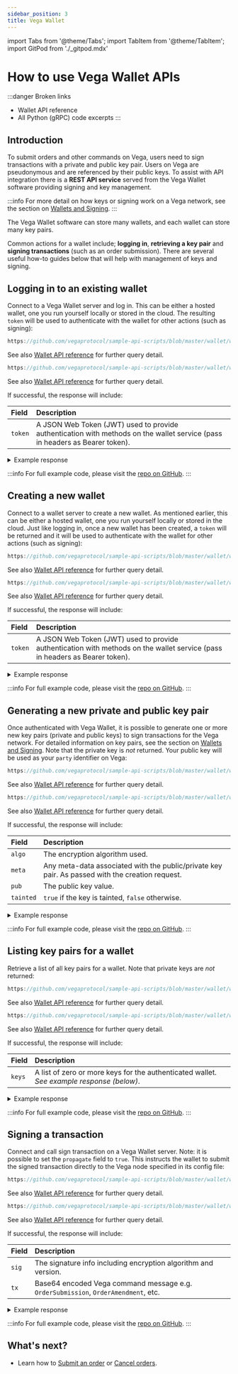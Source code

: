 ```yaml
---
sidebar_position: 3
title: Vega Wallet
---
```

import Tabs from '@theme/Tabs';
import TabItem from '@theme/TabItem';
import GitPod from './_gitpod.mdx'

# How to use Vega Wallet APIs

:::danger Broken links
* Wallet API reference
* All Python (gRPC) code excerpts
:::

## Introduction

To submit orders and other commands on Vega, users need to sign transactions with a private and public key pair. Users on Vega are pseudonymous and are referenced by their public keys. To assist with API integration there is a **REST API service** served from the Vega Wallet software providing signing and key management. 

:::info
For more detail on how keys or signing work on a Vega network, see the section on [Wallets and Signing](../../vega-wallet/signing).
:::

The Vega Wallet software can store many wallets, and each wallet can store many key pairs. 

Common actions for a wallet include; **logging in**, **retrieving a key pair** and **signing transactions** (such as an order submission). There are several useful how-to guides below that will help with management of keys and signing.


## Logging in to an existing wallet

Connect to a Vega Wallet server and log in. This can be either a hosted wallet, one you run yourself locally or stored in the cloud. The resulting `token` will be used to authenticate with the wallet for other actions (such as signing):

<GitPod />

<Tabs groupId="codesamples1">
<TabItem value="shell-rest" label="Shell (REST)">

```js reference
https://github.com/vegaprotocol/sample-api-scripts/blob/master/wallet/wallet.sh#L46-L50
```

See also [Wallet API reference](/wallet-api/#logging-in-to-a-wallet) for further query detail.

</TabItem>
<TabItem value="python-rest" label="Python (REST)">

```js reference
https://github.com/vegaprotocol/sample-api-scripts/blob/master/wallet/wallet.py#L61-L65
```

See also [Wallet API reference](/wallet-api/#logging-in-to-a-wallet) for further query detail.

</TabItem>
</Tabs>

If successful, the response will include:

| Field          |  Description  |
| :----------------- | :------------- |
| `token` | A JSON Web Token (JWT) used to provide authentication with methods on the wallet service (pass in headers as Bearer token). |

<details><summary>Example response</summary>

```js reference
https://github.com/vegaprotocol/sample-api-scripts/blob/master/wallet/response-examples.txt#L10-L13
```

</details>

:::info
For full example code, please visit the [repo on GitHub](https://github.com/vegaprotocol/sample-api-scripts/blob/master/wallet/).
:::

## Creating a new wallet

Connect to a wallet server to create a new wallet. As mentioned earlier, this can be either a hosted wallet, one you run yourself locally or stored in the cloud. Just like logging in, once a new wallet has been created, a `token` will be returned and it will be used to authenticate with the wallet for other actions (such as signing):

<GitPod />

<Tabs groupId="codesamples2">
<TabItem value="shell-rest" label="Shell (REST)">

```js reference
https://github.com/vegaprotocol/sample-api-scripts/blob/master/wallet/wallet.sh#L46-L50
```

See also [Wallet API reference](/wallet-api/#create-a-wallet) for further query detail.

</TabItem>
<TabItem value="python-rest" label="Python (REST)">

```js reference
https://github.com/vegaprotocol/sample-api-scripts/blob/master/wallet/wallet.py#L46-L50
```

See also [Wallet API reference](/wallet-api/#create-a-wallet) for further query detail.

</TabItem>
</Tabs>

If successful, the response will include:

| Field          |  Description  |
| :----------------- | :------------- |
| `token` | A JSON Web Token (JWT) used to provide authentication with methods on the wallet service (pass in headers as Bearer token). |

<details><summary>Example response</summary>

```js reference
https://github.com/vegaprotocol/sample-api-scripts/blob/master/wallet/response-examples.txt#L2-L5
```

</details>

:::info
For full example code, please visit the [repo on GitHub](https://github.com/vegaprotocol/sample-api-scripts/blob/master/wallet/).
:::

## Generating a new private and public key pair

Once authenticated with Vega Wallet, it is possible to generate one or more new key pairs (private and public keys) to sign transactions for the Vega network. For detailed information on key pairs, see the section on [Wallets and Signing](../wallets-and-deposits/wallet#what-is-a-key-pair). Note that the private key is *not* returned. Your public key will be used as your `party` identifier on Vega:

<GitPod />

<Tabs groupId="codesamples3">
<TabItem value="shell-rest" label="Shell (REST)">

```js reference
https://github.com/vegaprotocol/sample-api-scripts/blob/master/wallet/wallet.sh#L58-L62
```

See also [Wallet API reference](/wallet-api/#generate-a-new-key-pair) for further query detail.

</TabItem>
<TabItem value="python-rest" label="Python (REST)">

```js reference
https://github.com/vegaprotocol/sample-api-scripts/blob/master/wallet/wallet.py#L70-L84
```

See also [Wallet API reference](/wallet-api/#generate-a-new-key-pair) for further query detail.

</TabItem>
</Tabs>

If successful, the response will include:

| Field          |  Description  |
| :----------------- | :------------- |
| `algo` | The encryption algorithm used. |
| `meta` | Any meta-data associated with the public/private key pair. As passed with the creation request. |
| `pub` | The public key value. |
| `tainted` | `true` if the key is tainted, `false` otherwise. |

<details><summary>Example response</summary>

```js reference
https://github.com/vegaprotocol/sample-api-scripts/blob/master/wallet/response-examples.txt#L18-L29
```

</details>

:::info
For full example code, please visit the [repo on GitHub](https://github.com/vegaprotocol/sample-api-scripts/blob/master/wallet/).
:::

## Listing key pairs for a wallet

Retrieve a list of all key pairs for a wallet. Note that private keys are *not* returned:

<GitPod />

<Tabs groupId="codesamples4">
<TabItem value="shell-rest" label="Shell (REST)">

```js reference
https://github.com/vegaprotocol/sample-api-scripts/blob/master/wallet/wallet.sh#L72-L75
```

See also [Wallet API reference](/wallet-api/#list-keys) for further query detail.

</TabItem>
<TabItem value="python-rest" label="Python (REST)">

```js reference
https://github.com/vegaprotocol/sample-api-scripts/blob/master/wallet/wallet.py#L89-L96
```

See also [Wallet API reference](/wallet-api/#list-keys) for further query detail.

</TabItem>
</Tabs>

If successful, the response will include:

| Field          |  Description  |
| :----------------- | :------------- |
| `keys` | A list of zero or more keys for the authenticated wallet. *See example response (below)*. |

<details><summary>Example response</summary>

```js reference
https://github.com/vegaprotocol/sample-api-scripts/blob/master/wallet/response-examples.txt#L34-L55
```

</details>

:::info
For full example code, please visit the [repo on GitHub](https://github.com/vegaprotocol/sample-api-scripts/blob/master/wallet/).
:::

## Signing a transaction

Connect and call sign transaction on a Vega Wallet server. Note: it is possible to set the `propagate` field to `true`. This instructs the wallet to submit the signed transaction directly to the Vega node specified in its config file:

<GitPod />

<Tabs groupId="codesamples5">
<TabItem value="shell-rest" label="Shell (REST)">

```js reference
https://github.com/vegaprotocol/sample-api-scripts/blob/master/wallet/wallet.sh#L89-L103
```

See also [Wallet API reference](/wallet-api/#sign-a-transaction) for further query detail.

</TabItem>
<TabItem value="python-rest" label="Python (REST)">

```js reference
https://github.com/vegaprotocol/sample-api-scripts/blob/master/wallet/wallet.py#L115-L127
```

See also [Wallet API reference](/wallet-api/#sign-a-transaction) for further query detail.

</TabItem>
</Tabs>

If successful, the response will include:

| Field          |  Description  |
| :----------------- | :------------- |
| `sig` | The signature info including encryption algorithm and version. |
| `tx` | Base64 encoded Vega command message e.g. `OrderSubmission`, `OrderAmendment`, etc. |

<details><summary>Example response</summary>

```js reference
https://github.com/vegaprotocol/sample-api-scripts/blob/master/wallet/response-examples.txt#L71-L79
```

</details>

:::info
For full example code, please visit the [repo on GitHub](https://github.com/vegaprotocol/sample-api-scripts/blob/master/wallet/).
:::



## What's next?
* Learn how to [Submit an order](submit-order.md) or [Cancel orders](cancel-order.md).
